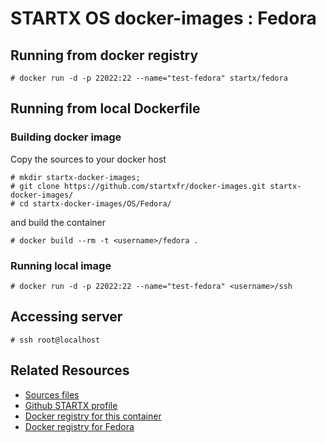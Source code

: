 # STARTX OS docker-images : Fedora

## Running from docker registry

	# docker run -d -p 22022:22 --name="test-fedora" startx/fedora

## Running from local Dockerfile

### Building docker image
Copy the sources to your docker host 

	# mkdir startx-docker-images;
	# git clone https://github.com/startxfr/docker-images.git startx-docker-images/
	# cd startx-docker-images/OS/Fedora/

and build the container

	# docker build --rm -t <username>/fedora .

### Running local image

	# docker run -d -p 22022:22 --name="test-fedora" <username>/ssh

## Accessing server

	# ssh root@localhost 

## Related Resources

* [Sources files](https://github.com/startxfr/docker-images/tree/master/OS/Fedora)
* [Github STARTX profile](https://github.com/startxfr/docker-images)
* [Docker registry for this container](https://registry.hub.docker.com/u/startx/fedora/)
* [Docker registry for Fedora](https://registry.hub.docker.com/u/fedora/ssh/)
